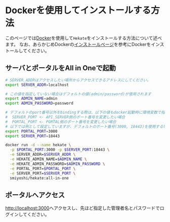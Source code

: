 # Dockerを使用してインストールする方法

このページでは[Docker](https://docs.docker.com/)を使用して`Hekate`をインストールする方法について述べます。
なお、あらかじめDockerの[インストールページ](https://docs.docker.com/install/)を参考にDockerをインストールしてください。

## サーバとポータルをAll in Oneで起動

```bash
# SERVER_ADDRはアクセスしたい場所からアクセスできるアドレスにしてください。
export SERVER_ADDR=localhost

# この値を指定していない場合はデフォルトの値(admin/password)が使用されます
export ADMIN_NAME=admin
export ADMIN_PASSWORD=password

# デフォルトのport番号以外をbindingする際は、以下の値もdocker起動時に環境変数で指定する必要があります
#  SERVER_PORT <- API_SERVER側のポート番号を変更したい場合
#  PORTAL_PORT <- PORTAL側のポート番号を変更したい場合
# 以下では例として設定していますが、デフォルトのポート番号(3000, 18443)を使用する場合は必要ありません
export PORTAL_PORT=3000
export SERVER_PORT=18443

docker run -d --name hekate \
  -p $PORTAL_PORT:3000 -p $SERVER_PORT:18443 \
  -e SERVER_ADDR=$SERVER_ADDR \
  -e HEKATE_ADMIN_NAME=$ADMIN_NAME \
  -e HEKATE_ADMIN_PASSWORD=$ADMIN_PASSWORD \
  -e PORTAL_PORT=$PORTAL_PORT \
  -e SERVER_PORT=$SERVER_PORT \
  smiyoshi/hekate:all-in-one
```

## ポータルへアクセス

[http://localhost:3000](http://localhost:3000)へアクセスし、先ほど指定した管理者名とパスワードでログインしてください。
